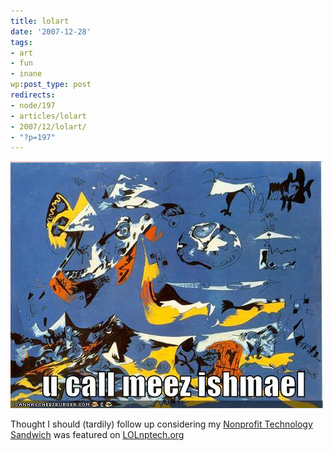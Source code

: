 ```yaml
---
title: lolart
date: '2007-12-28'
tags:
- art
- fun
- inane
wp:post_type: post
redirects:
- node/197
- articles/lolart
- 2007/12/lolart/
- "?p=197"
---
```


[ ![funny pictures](2007-12-28-lolart/ucallmeezishmael.jpg) ](http://mine.icanhascheezburger.com/View.aspx?ucallmeezis128433303032993750.jpg)

Thought I should (tardily) follow up considering my [Nonprofit Technology Sandwich](http://island94.org/articles/nonprofit-technology-sandwich) was featured on [LOLnptech.org](http://lolnptech.blogspot.com/2007/08/nonprofit-technology-sandwich-anyone.html)
